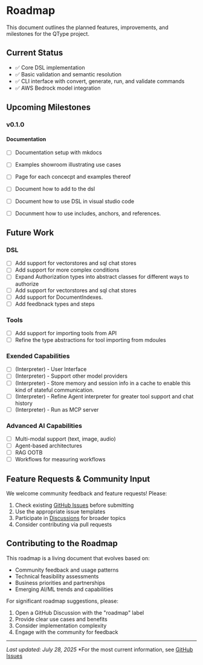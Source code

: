 # Roadmap

This document outlines the planned features, improvements, and milestones for the QType project.

## Current Status

- ✅ Core DSL implementation
- ✅ Basic validation and semantic resolution
- ✅ CLI interface with convert, generate, run, and validate commands
- ✅ AWS Bedrock model integration

## Upcoming Milestones


### v0.1.0
#### Documentation
- [ ] Documentation setup with mkdocs
- [ ] Examples showroom illustrating use cases
- [ ] Page for each concecpt and examples thereof
- [ ] Document how to add to the dsl
- [ ] Document how to use DSL in visual studio code
- [ ] Docunment how to use includes, anchors, and references.


## Future Work

### DSL
- [ ] Add support for vectorstores and sql chat stores
- [ ] Add support for more complex conditions
- [ ] Expand Authorization types into abstract classes for different ways to authorize
- [ ] Add support for vectorstores and sql chat stores
- [ ] Add support for DocumentIndexes.
- [ ] Add feedbnack types and steps

### Tools
- [ ] Add support for importing tools from API
- [ ] Refine the type abstractions for tool importing from mdoules

### Exended Capabilities
- [ ] (Interpreter) - User Interface
- [ ] (Interpreter) - Support other model providers
- [ ] (Interpreter) - Store memory and session info in a cache to enable this kind of stateful communication.
- [ ] (Interpreter) - Refine Agent interpreter for greater tool support and chat history
- [ ] (Interpreter) - Run as MCP server

### Advanced AI Capabilities
- [ ] Multi-modal support (text, image, audio)
- [ ] Agent-based architectures
- [ ] RAG OOTB
- [ ] Workflows for measuring workflows

## Feature Requests & Community Input

We welcome community feedback and feature requests! Please:

1. Check existing [GitHub Issues](https://github.com/bazaarvoice/qtype/issues) before submitting
2. Use the appropriate issue templates
3. Participate in [Discussions](https://github.com/bazaarvoice/qtype/discussions) for broader topics
4. Consider contributing via pull requests

## Contributing to the Roadmap

This roadmap is a living document that evolves based on:
- Community feedback and usage patterns
- Technical feasibility assessments
- Business priorities and partnerships
- Emerging AI/ML trends and capabilities

For significant roadmap suggestions, please:
1. Open a GitHub Discussion with the "roadmap" label
2. Provide clear use cases and benefits
3. Consider implementation complexity
4. Engage with the community for feedback

---

*Last updated: July 28, 2025*
*For the most current information, see [GitHub Issues](https://github.com/bazaarvoice/qtype/issues) 
